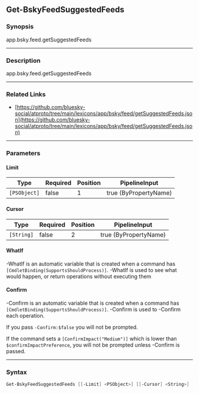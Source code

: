 Get-BskyFeedSuggestedFeeds
--------------------------




### Synopsis
app.bsky.feed.getSuggestedFeeds



---


### Description

app.bsky.feed.getSuggestedFeeds



---


### Related Links
* [https://github.com/bluesky-social/atproto/tree/main/lexicons/app/bsky/feed/getSuggestedFeeds.json](https://github.com/bluesky-social/atproto/tree/main/lexicons/app/bsky/feed/getSuggestedFeeds.json)





---


### Parameters
#### **Limit**




|Type        |Required|Position|PipelineInput        |
|------------|--------|--------|---------------------|
|`[PSObject]`|false   |1       |true (ByPropertyName)|



#### **Cursor**




|Type      |Required|Position|PipelineInput        |
|----------|--------|--------|---------------------|
|`[String]`|false   |2       |true (ByPropertyName)|



#### **WhatIf**
-WhatIf is an automatic variable that is created when a command has ```[CmdletBinding(SupportsShouldProcess)]```.
-WhatIf is used to see what would happen, or return operations without executing them
#### **Confirm**
-Confirm is an automatic variable that is created when a command has ```[CmdletBinding(SupportsShouldProcess)]```.
-Confirm is used to -Confirm each operation.

If you pass ```-Confirm:$false``` you will not be prompted.


If the command sets a ```[ConfirmImpact("Medium")]``` which is lower than ```$confirmImpactPreference```, you will not be prompted unless -Confirm is passed.



---


### Syntax
```PowerShell
Get-BskyFeedSuggestedFeeds [[-Limit] <PSObject>] [[-Cursor] <String>] [-WhatIf] [-Confirm] [<CommonParameters>]
```
